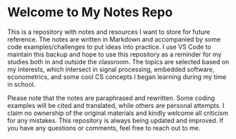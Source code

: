 # Welcome to My Notes Repo

This is a repository with notes and resources I want to store for future reference. The notes are written in Markdown and accompanied by some code examples/challenges to put ideas into practice. I use VS Code to maintain this backup and hope to use this repository as a reminder for my studies both in and outside the classroom. The topics are selected based on my interests, which intersect in signal processing, embedded software, econometrics, and some cool CS concepts I began learning during my time in school.

Please note that the notes are paraphrased and rewritten. Some coding examples will be cited and translated, while others are personal attempts. I claim no ownership of the original materials and kindly welcome all criticism for any mistakes. This repository is always being updated and improved. If you have any questions or comments, feel free to reach out to me.
